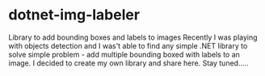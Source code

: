 # dotnet-img-labeler
Library to add bounding boxes and labels to images
Recently I was playing with objects detection and I was't able to find any simple .NET library to solve simple problem - add multiple bounding boxed with labels to an image. I decided to create my own library and share here.
Stay tuned.....
